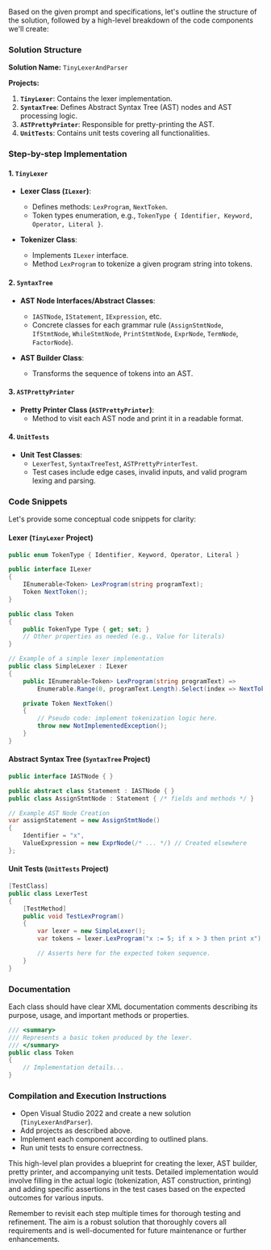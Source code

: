 ﻿Based on the given prompt and specifications, let's outline the structure of the solution, followed by a high-level breakdown of the code components we'll create:

### Solution Structure

**Solution Name:** `TinyLexerAndParser`

**Projects:**
1. **`TinyLexer`**: Contains the lexer implementation.
2. **`SyntaxTree`**: Defines Abstract Syntax Tree (AST) nodes and AST processing logic.
3. **`ASTPrettyPrinter`**: Responsible for pretty-printing the AST.
4. **`UnitTests`**: Contains unit tests covering all functionalities.

### Step-by-step Implementation

#### 1. `TinyLexer`

- **Lexer Class (`ILexer`)**:
    - Defines methods: `LexProgram`, `NextToken`.
    - Token types enumeration, e.g., `TokenType { Identifier, Keyword, Operator, Literal }`.

- **Tokenizer Class**:
    - Implements `ILexer` interface.
    - Method `LexProgram` to tokenize a given program string into tokens.

#### 2. `SyntaxTree`

- **AST Node Interfaces/Abstract Classes**:
    - `IASTNode`, `IStatement`, `IExpression`, etc.
    - Concrete classes for each grammar rule (`AssignStmtNode`, `IfStmtNode`, `WhileStmtNode`, `PrintStmtNode`, `ExprNode`, `TermNode`, `FactorNode`).

- **AST Builder Class**:
    - Transforms the sequence of tokens into an AST.

#### 3. `ASTPrettyPrinter`

- **Pretty Printer Class (`ASTPrettyPrinter`)**:
    - Method to visit each AST node and print it in a readable format.
    
#### 4. `UnitTests`

- **Unit Test Classes**:
    - `LexerTest`, `SyntaxTreeTest`, `ASTPrettyPrinterTest`.
    - Test cases include edge cases, invalid inputs, and valid program lexing and parsing.

### Code Snippets

Let's provide some conceptual code snippets for clarity:

#### Lexer (`TinyLexer` Project)

```csharp
public enum TokenType { Identifier, Keyword, Operator, Literal }

public interface ILexer
{
    IEnumerable<Token> LexProgram(string programText);
    Token NextToken();
}

public class Token
{
    public TokenType Type { get; set; }
    // Other properties as needed (e.g., Value for literals)
}

// Example of a simple lexer implementation
public class SimpleLexer : ILexer
{
    public IEnumerable<Token> LexProgram(string programText) => 
        Enumerable.Range(0, programText.Length).Select(index => NextToken());

    private Token NextToken()
    {
        // Pseudo code: implement tokenization logic here.
        throw new NotImplementedException();
    }
}
```

#### Abstract Syntax Tree (`SyntaxTree` Project)

```csharp
public interface IASTNode { }

public abstract class Statement : IASTNode { }
public class AssignStmtNode : Statement { /* fields and methods */ }

// Example AST Node Creation
var assignStatement = new AssignStmtNode() 
{
    Identifier = "x",
    ValueExpression = new ExprNode(/* ... */) // Created elsewhere
};
```

#### Unit Tests (`UnitTests` Project)

```csharp
[TestClass]
public class LexerTest
{
    [TestMethod]
    public void TestLexProgram()
    {
        var lexer = new SimpleLexer();
        var tokens = lexer.LexProgram("x := 5; if x > 3 then print x");

        // Asserts here for the expected token sequence.
    }
}
```

### Documentation

Each class should have clear XML documentation comments describing its purpose, usage, and important methods or properties.

```csharp
/// <summary>
/// Represents a basic token produced by the lexer.
/// </summary>
public class Token
{
    // Implementation details...
}
```

### Compilation and Execution Instructions

- Open Visual Studio 2022 and create a new solution (`TinyLexerAndParser`).
- Add projects as described above.
- Implement each component according to outlined plans.
- Run unit tests to ensure correctness.

This high-level plan provides a blueprint for creating the lexer, AST builder, pretty printer, and accompanying unit tests. Detailed implementation would involve filling in the actual logic (tokenization, AST construction, printing) and adding specific assertions in the test cases based on the expected outcomes for various inputs.

Remember to revisit each step multiple times for thorough testing and refinement. The aim is a robust solution that thoroughly covers all requirements and is well-documented for future maintenance or further enhancements.